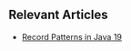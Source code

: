 ## Relevant Articles
- [Record Patterns in Java 19](https://www.baeldung.com/java-19-record-patterns)

